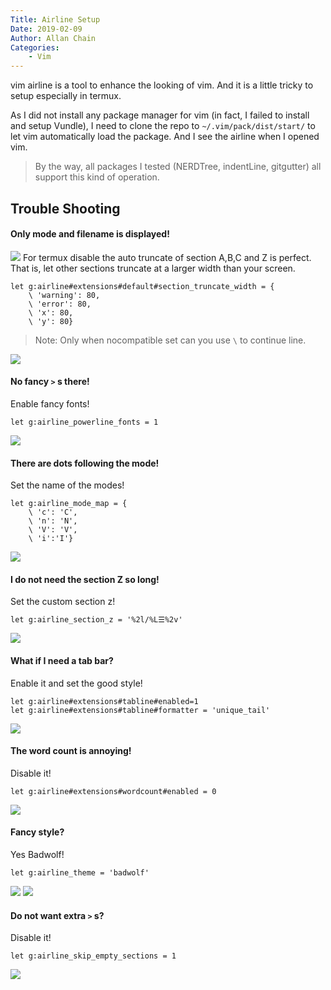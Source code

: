 ```yaml
---
Title: Airline Setup
Date: 2019-02-09
Author: Allan Chain
Categories: 
    - Vim
---
```

vim airline is a tool to enhance the looking of vim. And it is a little tricky to setup especially in termux.

As I did not install any package manager for vim 
(in fact, I failed to install and setup Vundle), 
I need to clone the repo to `~/.vim/pack/dist/start/` to let vim automatically load the package. 
And I see the airline when I opened vim.

> By the way, all packages I tested (NERDTree, indentLine, gitgutter) all support this kind of operation.

## Trouble Shooting
#### Only mode and filename is displayed!
![](/AirlineImg/0.jpg)
For termux disable the auto truncate of section A,B,C and Z is perfect. That is, let other sections truncate at a larger width than your screen.
```vim
let g:airline#extensions#default#section_truncate_width = {
    \ 'warning': 80,
    \ 'error': 80,
    \ 'x': 80,
    \ 'y': 80}
```
> Note: Only when nocompatible set can you use `\` to continue line.

![](/AirlineImg/1.jpg)
#### No fancy `>` s there!
Enable fancy fonts!
```vim
let g:airline_powerline_fonts = 1
```
![](/AirlineImg/2.jpg)
#### There are dots following the mode!
Set the name of the modes!
```vim
let g:airline_mode_map = {
    \ 'c': 'C',
    \ 'n': 'N',
    \ 'V': 'V',
    \ 'i':'I'}
```
![](/AirlineImg/3.jpg)
#### I do not need the section Z so long!
Set the custom section z!
```vim
let g:airline_section_z = '%2l/%L☰%2v'
```
![](/AirlineImg/4.jpg)
#### What if I need a tab bar?
Enable it and set the good style!
```vim
let g:airline#extensions#tabline#enabled=1
let g:airline#extensions#tabline#formatter = 'unique_tail'
```
![](/AirlineImg/5.jpg)
#### The word count is annoying!
Disable it!
```vim
let g:airline#extensions#wordcount#enabled = 0
```
![](/AirlineImg/6.jpg)
#### Fancy style?
Yes Badwolf!
```vim
let g:airline_theme = 'badwolf'
```
![](/AirlineImg/7.jpg)
![](/AirlineImg/8.jpg)
#### Do not want extra `>` s?
Disable it!
```vim
let g:airline_skip_empty_sections = 1
```
![](/AirlineImg/9.jpg)
